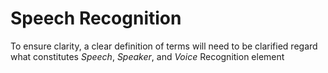 # Speech Recognition
To ensure clarity, a clear definition of terms will need to be clarified regard what constitutes *Speech*, *Speaker*, and *Voice* Recognition element
